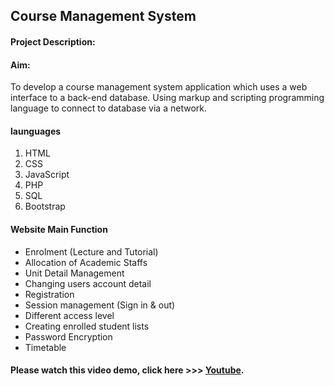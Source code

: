 ## Course Management System

#### Project Description:

#### Aim: 
To develop a course management system application which uses a web interface to a back-end database. Using markup and scripting programming language to connect to database via a network.  

#### launguages
1. HTML
2. CSS
3. JavaScript
4. PHP
5. SQL
6. Bootstrap 



#### Website Main Function
- Enrolment (Lecture and Tutorial)
- Allocation of Academic Staffs
- Unit Detail Management
- Changing users account detail
- Registration
- Session management (Sign in & out)
- Different access level
- Creating enrolled student lists
- Password Encryption 
- Timetable

#### Please watch this video demo, click here  >>> [Youtube](https://www.youtube.com/watch?v=4tdzcISoEv4).






